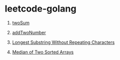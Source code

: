 # leetcode-golang

1. [twoSum](https://github.com/EleComb/leetcode-golang/easy/two_sum)

2. [addTwoNumber](https://github.com/EleComb/leetcode-golang/medium/add_two_number)

3. [Longest Substring Without Repeating Characters](https://github.com/EleComb/leetcode-golang/medium/length_of_longest_substring)

4. [Median of Two Sorted Arrays](https://github.com/EleComb/leetcode-golang/hard/find_median_sorted_arrays)







